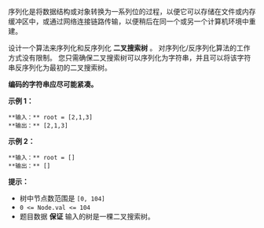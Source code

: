 序列化是将数据结构或对象转换为一系列位的过程，以便它可以存储在文件或内存缓冲区中，或通过网络连接链路传输，以便稍后在同一个或另一个计算机环境中重建。

设计一个算法来序列化和反序列化 **二叉搜索树** 。 对序列化/反序列化算法的工作方式没有限制。
您只需确保二叉搜索树可以序列化为字符串，并且可以将该字符串反序列化为最初的二叉搜索树。

**编码的字符串应尽可能紧凑。**



**示例 1：**

    
    
    **输入：** root = [2,1,3]
    **输出：** [2,1,3]
    

**示例 2：**

    
    
    **输入：** root = []
    **输出：** []
    



**提示：**

  * 树中节点数范围是 `[0, 104]`
  * `0 <= Node.val <= 104`
  * 题目数据 **保证** 输入的树是一棵二叉搜索树。

